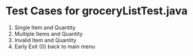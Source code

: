# Test Cases for groceryListTest.java
1. Single Item and Quantity
2. Multiple Items and Quantity
3. Invalid Item and Quantity
4. Early Exit (0) back to main menu
